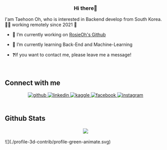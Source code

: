 ### <div align="center">Hi there👋
I'am Taehoon Oh, who is interested in Backend develop from South Korea. 
👨‍💻 working remotely since 2021 🚀
  

- 🔭 I’m currently working on [RosieOh's Github](https://github.com/RosieOh)  
  

- 🌱 I’m currently learning Back-End and Machine-Learning  
  

- ❓If you want to contact me, please leave me a message!
</div>  
  

<br/>  


## Connect with me  
<div align="center">
<a href="https://github.com/https://github.com/RosieOh" target="_blank">
<img src=https://img.shields.io/badge/github-%2324292e.svg?&style=for-the-badge&logo=github&logoColor=white alt=github style="margin-bottom: 5px;" />
</a>
<a href="https://linkedin.com/in/https://www.linkedin.com/in/%ED%83%9C%ED%9B%88-%EC%98%A4-823796165/" target="_blank">
<img src=https://img.shields.io/badge/linkedin-%231E77B5.svg?&style=for-the-badge&logo=linkedin&logoColor=white alt=linkedin style="margin-bottom: 5px;" />
</a>
<a href="https://www.kaggle.com/https://www.kaggle.com/taehunoh" target="_blank">
<img src=https://img.shields.io/badge/kaggle-%2344BAE8.svg?&style=for-the-badge&logo=kaggle&logoColor=white alt=kaggle style="margin-bottom: 5px;" />
</a>
<a href="https://www.facebook.com/https://www.facebook.com/sirious920/" target="_blank">
<img src=https://img.shields.io/badge/facebook-%232E87FB.svg?&style=for-the-badge&logo=facebook&logoColor=white alt=facebook style="margin-bottom: 5px;" />
</a>
<a href="https://instagram.com/https://www.instagram.com/ml_rosieoh/" target="_blank">
<img src=https://img.shields.io/badge/instagram-%23000000.svg?&style=for-the-badge&logo=instagram&logoColor=white alt=instagram style="margin-bottom: 5px;" />
</a>  
</div>  
<br/>  

## Github Stats  
<div align="center"><img src="https://github-readme-stats.vercel.app/api?username=RosieOh&show_icons=true&count_private=true&hide_border=true" align="center" /></div>

<br/>
![](./profile-3d-contrib/profile-green-animate.svg)
